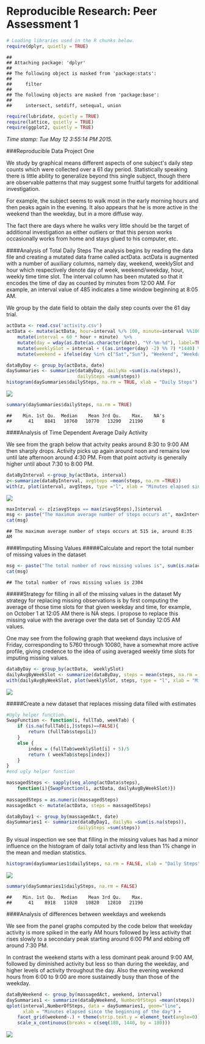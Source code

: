 # Reproducible Research: Peer Assessment 1



```r
# Loading libraries used in the R chunks below.
require(dplyr, quietly = TRUE)
```

```
## 
## Attaching package: 'dplyr'
## 
## The following object is masked from 'package:stats':
## 
##     filter
## 
## The following objects are masked from 'package:base':
## 
##     intersect, setdiff, setequal, union
```

```r
require(lubridate, quietly = TRUE)
require(lattice, quietly = TRUE)
require(ggplot2, quietly = TRUE)
```

*Time stamp: Tue May 12 3:55:14 PM 2015.*

###Reproducible Data Project One

We study by graphical means different aspects of one subject's
daily step counts which were collected over a 61 day period. Statistically speaking there is little ability to generalize beyond this single subject, though there are observable patterns that may suggest some fruitful targets for additional investigation.

For example, the subject seems to walk most in the early morning hours and then  peaks again in the evening. It also appears that he is more active in the weekend than the weekday, but in a more diffuse way.

The fact there are days where he walks very little should be the target of additional investigation as either outliers or that this person works occasionally works from home and stays glued to his computer, etc.


####Analysis of Total Daily Steps
The analysis begins by reading the data file and creating a mutated data frame called actData. actData is augmented with a number of auxiliary columns, namely day, weekend, weeklySlot and hour which respectively denote day of week, weekend/weekday, hour, weekly time time slot. The interval column has been mutated so that it encodes the time of day as counted by minutes from 12:00 AM. For example, an interval value of 485 indicates a time window beginning at 8:05 AM.

We group by the date field to obtain the daily step counts over the 61 day trial.


```r
actData <- read.csv('activity.csv')
actData <- mutate(actData, hour=interval %/% 100, minute=interval %%100) %>%
    mutate(interval = 60 * hour + minute)  %>% 
    mutate(day = wday(as.Date(as.character(date), "%Y-%m-%d"), label=TRUE)) %>%
    mutate(weeklySlot = interval + ((as.integer(day) -2) %% 7) *1440) %>%
    mutate(weekend = ifelse(day %in% c("Sat","Sun"), "Weekend", "Weekday"))

dataByDay <- group_by(actData, date)
daySummaries <- summarize(dataByDay, dailyNa =sum(is.na(steps)), 
                          dailySteps =sum(steps))
histogram(daySummaries$dailySteps, na.rm = TRUE, xlab = "Daily Steps")
```

![](./PA1_template_files/figure-html/unnamed-chunk-2-1.png) 

```r
summary(daySummaries$dailySteps, na.rm = TRUE)
```

```
##    Min. 1st Qu.  Median    Mean 3rd Qu.    Max.    NA's 
##      41    8841   10760   10770   13290   21190       8
```

####Analysis of Time Dependent Average Daily Activity 

We see from the graph below that actvity peaks around 8:30 to 9:00 AM then sharply drops. Activity picks up again around noon and remains low until late afternoon around 4:30 PM. From that point activity is generally higher until about 7:30 to 8:00 PM.

```r
dataByInterval <-group_by(actData, interval)
z<-summarize(dataByInterval, avgSteps =mean(steps, na.rm =TRUE))
with(z, plot(interval, avgSteps, type ="l", xlab = "Minutes elapsed since the beginning of the day", ylab = "Avg Steps Per Time Window", xaxp = c(180, 1440, 7)))
```

![](./PA1_template_files/figure-html/unnamed-chunk-3-1.png) 

```r
maxInterval <- z[z$avgSteps == max(z$avgSteps),]$interval
msg <- paste("The maximum average number of steps occurs at", maxInterval, "ie, around 8:35 AM")
cat(msg)
```

```
## The maximum average number of steps occurs at 515 ie, around 8:35 AM
```
####Imputing Missing Values
#####Calculate and report the total number of missing values in the dataset

```r
msg <- paste("The total number of rows missing values is", sum(is.na(actData$step)))
cat(msg)
```

```
## The total number of rows missing values is 2304
```
#####Strategy for filling in all of the missing values in the dataset
My strategy for replacing missing observations is by first computing the average of those time slots for that given weekday and time, for example, on October 1 at 12:05 AM there is NA steps. I propose to replace this missing value with the average over the data set of Sunday 12:05 AM values.

One may see from the following graph that weekend days inclusive of Friday, corresponding to 5760 through 10080, have a somewhat more active profile, giving credence to the idea of using averaged weekly time slots for imputing missing values.

```r
dataByDay <- group_by(actData,  weeklySlot)
dailyAvgByWeekSlot <- summarize(dataByDay, steps = mean(steps, na.rm = TRUE))
with(dailyAvgByWeekSlot, plot(weeklySlot, steps, type = "l", xlab = "Minutes elapsed since the beginning of the week", xaxp = c(1440, 10080, 6)))
```

![](./PA1_template_files/figure-html/unnamed-chunk-5-1.png) 

#####Create a new dataset that replaces missing data filled with estimates

```r
#Ugly helper function.
SwapFunction <- function(i, fullTab, weekTab) {
    if (is.na(fullTab[i,]$steps)==FALSE){
        return (fullTab$steps[i])
    }
    else {
        index = (fullTab$weeklySlot[i] + 5)/5
        return ( weekTab$steps[index])
    }
}
#end ugly helper function

massagedSteps <- sapply(seq_along(actData$steps), 
    function(i){SwapFunction(i, actData, dailyAvgByWeekSlot)})
                                
massagedSteps = as.numeric(massagedSteps)
massagedAct <- mutate(actData, steps = massagedSteps)

dataByDay1 <- group_by(massagedAct, date)
daySummaries1 <- summarize(dataByDay1, dailyNa =sum(is.na(steps)), 
                          dailySteps =sum(steps))
```
By visual inspection we see that filling in the missing values has had a minor influence on the histogram of daily total activity and less than 1% change in the mean and median statistics.

```r
histogram(daySummaries1$dailySteps, na.rm = FALSE, xlab = "Daily Steps")
```

![](./PA1_template_files/figure-html/unnamed-chunk-7-1.png) 

```r
summary(daySummaries1$dailySteps, na.rm = FALSE)
```

```
##    Min. 1st Qu.  Median    Mean 3rd Qu.    Max. 
##      41    8918   11020   10820   12810   21190
```
####Analysis of differences between weekdays and weekends
  
We see from the panel graphs computed by the code below that weekday activity
is more spiked in the early AM hours followed by less activity that rises slowly
to a secondary peak starting around 6:00 PM and ebbing off around 7:30 PM.

In contrast the weekend starts with a less dominant peak around 9:00 AM, followed by diminished activity but less so than during the weekday, and higher levels of activity throughout the day. Also the evening weekend hours from 6:00 to 9:00 are more sustainedly busy than those of the weekday.


```r
dataByWeekend <- group_by(massagedAct, weekend, interval)
daySummaries1 <- summarize(dataByWeekend, NumberOfSteps =mean(steps))
qplot(interval,NumberOfSteps, data = daySummaries1, geom="line",
      xlab = "Minutes elapsed since the beginning of the day") + 
    facet_grid(weekend~.) + theme(strip.text.y = element_text(angle=0)) + 
    scale_x_continuous(breaks = c(seq(180, 1440, by = 180)))
```

![](./PA1_template_files/figure-html/unnamed-chunk-8-1.png) 
